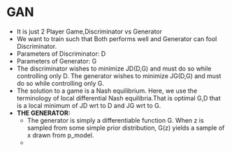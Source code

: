 # GAN

* It is just 2 Player Game,Discriminator vs Generator
* We want to train such that Both performs well and Generator can fool Discriminator.
* Parameters of Discriminator: D
* Parameters of Generator: G
* The discriminator wishes to minimize JD(D,G) and must do so while controlling only D. The generator wishes to minimize
  JG(D,G) and must do so while controlling only G.
* The solution to a game is a Nash equilibrium. Here, we use the terminology of local differential Nash equilibria.That is optimal G,D that is a local minimum of JD wrt to D and JG wrt to G.
* **THE GENERATOR:**
  * The generator is simply a differentiable function G. When z is sampled from some simple prior distribution, G(z) yields a sample of x drawn from p_model.
  * 